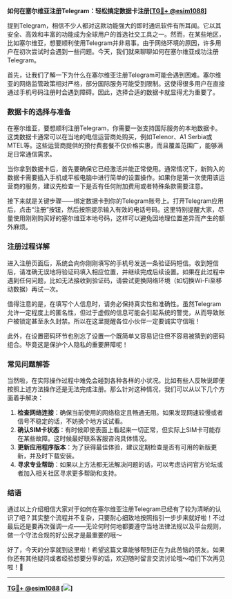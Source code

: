 **如何在塞尔维亚注册Telegram：轻松搞定数据卡注册[[TG💪+ @esim1088](https://t.me/s/esim1088)]**

提到Telegram，相信不少人都对这款功能强大的即时通讯软件有所耳闻。它以其安全、高效和丰富的功能成为全球用户的首选社交工具之一。然而，在某些地区，比如塞尔维亚，想要顺利使用Telegram并非易事。由于网络环境的原因，许多用户在初次尝试时会遇到一些问题。今天，我们就来聊聊如何在塞尔维亚成功注册Telegram。

首先，让我们了解一下为什么在塞尔维亚注册Telegram可能会遇到困难。塞尔维亚的网络监管政策相对严格，部分国际服务可能受到限制。这使得很多用户在直接通过手机号码注册时会遇到障碍。因此，选择合适的数据卡就显得尤为重要了。

### 数据卡的选择与准备

在塞尔维亚，要想顺利注册Telegram，你需要一张支持国际服务的本地数据卡。这类数据卡通常可以在当地的电信运营商处购买，例如Telenor、A1 Serbia或MTEL等。这些运营商提供的预付费套餐不仅价格实惠，而且覆盖范围广，能够满足日常通信需求。

当你拿到数据卡后，首先要确保它已经激活并能正常使用。通常情况下，新购入的数据卡需要插入手机或平板电脑中进行简单的设置操作。如果你是第一次使用该运营商的服务，建议先检查一下是否有任何附加费用或者特殊条款需要注意。

接下来就是关键步骤——绑定数据卡到你的Telegram账号上。打开Telegram应用后，点击“注册”按钮，然后按照提示输入有效的电话号码。这里特别提醒大家，尽量使用刚刚购买好的塞尔维亚本地号码，这样可以避免因地理位置差异而产生的额外麻烦。

### 注册过程详解

进入注册页面后，系统会向你刚刚填写的手机号发送一条验证码短信。收到短信后，请准确无误地将验证码填入相应位置，并继续完成后续设置。如果在此过程中遇到任何问题，比如无法接收到验证码，请尝试更换网络环境（如切换Wi-Fi至移动数据）再试一次。

值得注意的是，在填写个人信息时，请务必保持真实性和准确性。虽然Telegram允许一定程度上的匿名性，但过于虚假的信息可能会引起系统的警觉，从而导致账户被锁定甚至永久封禁。所以在这里提醒各位小伙伴一定要诚实守信哦！

此外，在设置密码环节也别忘了设置一个既简单又容易记住但不容易被猜到的密码组合。毕竟这是保护个人隐私的重要屏障呢！

### 常见问题解答

当然啦，在实际操作过程中难免会碰到各种各样的小状况。比如有些人反映说即便按照上述方法操作还是无法完成注册。那么针对这种情况，我们可以从以下几个方面着手解决：

1. **检查网络连接**：确保当前使用的网络稳定且畅通无阻。如果发现网速较慢或者信号不稳定的话，不妨换个地方试试看。
2. **确认SIM卡状态**：有时候即使表面上看起来一切正常，但实际上SIM卡可能存在某些故障。这时候最好联系客服咨询具体情况。
3. **更新应用程序版本**：为了获得最佳体验，建议定期检查是否有可用的新版更新，并及时下载安装。
4. **寻求专业帮助**：如果以上方法都无法解决问题的话，可以考虑访问官方论坛或者加入相关社区寻求更多帮助和支持。

### 结语

通过以上介绍相信大家对于如何在塞尔维亚注册Telegram已经有了较为清晰的认识了吧？其实整个流程并不复杂，只要耐心细致地按照指引一步步来就好啦！不过最后还是要再次强调一点——无论何时何地都要遵守当地法律法规以及平台规则，做一个守法合规的好公民才是最重要的哦～

好了，今天的分享就到这里啦！希望这篇文章能够帮到正在为此苦恼的朋友。如果你还有其他疑问或者经验想要分享的话，欢迎随时留言交流讨论哦～咱们下次再见啦！👋

---

**[TG💪+ @esim1088](https://t.me/s/esim1088) [![](https://i.postimg.cc/4NQfJmqS/Snipaste-2025-05-13-00-14-12.png)]**